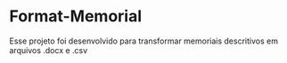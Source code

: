 # Format-Memorial
Esse projeto foi desenvolvido para transformar memoriais descritivos em arquivos .docx e .csv
